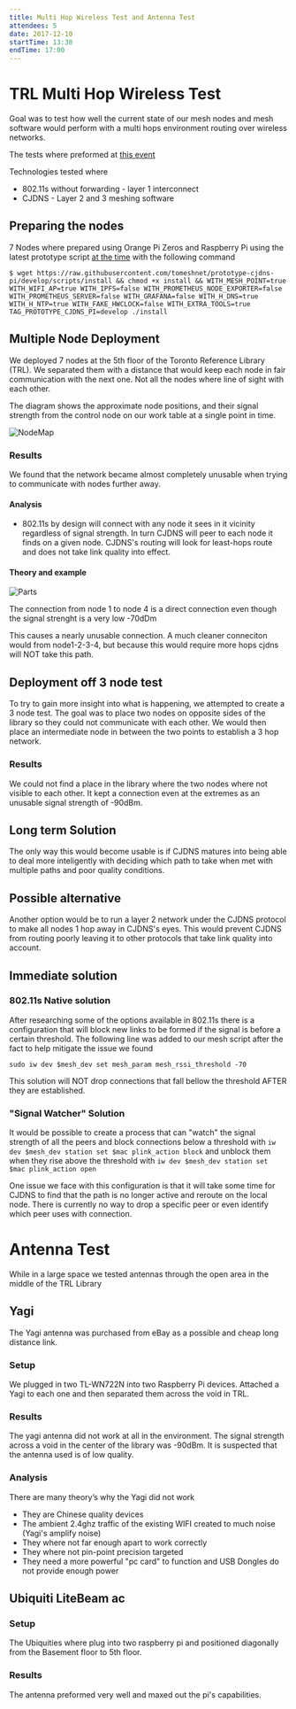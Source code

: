 ```yaml
---
title: Multi Hop Wireless Test and Antenna Test
attendees: 5
date: 2017-12-10
startTime: 13:30
endTime: 17:00
---
```


# TRL Multi Hop Wireless Test

Goal was to test how well the current state of our mesh nodes and mesh software would perform with a multi hops environment  routing over wireless networks.  

The tests where preformed at [this event](https://www.tomesh.net/2017-12-10/trl-mesh-test/)

Technologies tested where
* 802.11s without forwarding - layer 1 interconnect
* CJDNS - Layer 2 and 3 meshing software

## Preparing the nodes

7 Nodes where prepared using Orange Pi Zeros and Raspberry Pi using the latest prototype script [at the time](https://github.com/tomeshnet/prototype-cjdns-pi/commit/0dcfd635fee5f0d280339957d515fb6a58d85827) with the following command

```$ wget https://raw.githubusercontent.com/tomeshnet/prototype-cjdns-pi/develop/scripts/install && chmod +x install && WITH_MESH_POINT=true WITH_WIFI_AP=true WITH_IPFS=false WITH_PROMETHEUS_NODE_EXPORTER=false WITH_PROMETHEUS_SERVER=false WITH_GRAFANA=false WITH_H_DNS=true WITH_H_NTP=true WITH_FAKE_HWCLOCK=false WITH_EXTRA_TOOLS=true TAG_PROTOTYPE_CJDNS_PI=develop ./install```

## Multiple Node Deployment

We deployed 7 nodes at the 5th floor of the Toronto Reference Library (TRL). We separated them with a distance that would keep each node in fair communication with the next one. Not all the nodes where line of sight with each other.

The diagram shows the approximate node positions, and their signal strength from the control node on our work table at a single point in time.

![NodeMap](../images/20171210_wirless_multi_hop_map.png?raw=true)

### Results

We found that the network became almost completely unusable when trying to communicate with nodes further away. 

#### Analysis

* 802.11s by design will connect with any node it sees in it vicinity regardless of signal strength.
In turn CJDNS will peer to each node it finds on a given node.
CJDNS's routing will look for least-hops route and does not take link quality into effect.

#### Theory and example

![Parts](../images/20171210_wirless_multi_hop_issue_diagram.png?raw=true)

The connection from node 1 to node 4 is a direct connection even though the signal strenght is a very low -70dDm

This causes a nearly unusable connection.  A much cleaner conneciton would from node1-2-3-4, but because this would require more hops cjdns will NOT take this path.

## Deployment off 3 node test

To try to gain more insight into what is happening, we attempted to create a 3 node test. The goal was to place two nodes on opposite sides of the library so they could not communicate with each other. We would then place an intermediate node in between the two points to establish a 3 hop network.

### Results
We could not find a place in the library where the two nodes where not visible to each other. It kept a connection even at the extremes as an unusable signal strength of -90dBm.


## Long term Solution

The only way this would become usable is if CJDNS matures into being able to deal more inteligently with deciding which path to take when met with multiple paths and poor quality conditions.

## Possible alternative
Another option would be to run a layer 2 network under the CJDNS protocol to make all nodes 1 hop away in CJDNS's eyes.  This would prevent CJDNS from routing poorly leaving it to other protocols that take link quality into account.

## Immediate solution


### 802.11s Native solution
After researching some of the options available in 802.11s there is a configuration that will block new links to be formed if the signal is before a certain threshold. The following line was added to our mesh script after the fact to help mitigate the issue we found

```sudo iw dev $mesh_dev set mesh_param mesh_rssi_threshold -70```

This solution will NOT drop connections that fall bellow the threshold AFTER they are established.

### "Signal Watcher" Solution

It would be possible to create a process that can "watch" the signal strength of all the peers and block connections below a threshold with ```iw dev $mesh_dev station set $mac plink_action block``` and unblock them when they rise above the threshold with ```iw dev $mesh_dev station set $mac plink_action open```

One issue we face with this configuration is that it will take some time for CJDNS to find that the path is no longer active and reroute on the local node. There is currently no way to drop a specific peer or even identify which peer uses with connection. 


# Antenna Test

While in a large space we tested antennas through the open area in the middle of the TRL Library

## Yagi

The Yagi antenna was purchased from eBay as a possible and cheap long distance link. 

### Setup
We plugged in two TL-WN722N into two Raspberry Pi devices.  Attached a Yagi to each one and then separated them across the void in TRL.

### Results

The yagi antenna did not work at all in the environment.  The signal strength across a void in the center of the library was -90dBm.  It is suspected that the antenna used is of low quality.


### Analysis

There are many theory’s why the Yagi did not work

* They are Chinese quality devices
* The ambient 2.4ghz traffic of the existing WIFI created to much noise (Yagi's amplify noise)
* They where not far enough apart to work correctly
* They where not pin-point precision targeted
* They need a more powerful "pc card" to function and USB Dongles do not provide enough power

## Ubiquiti LiteBeam ac

### Setup
The Ubiquities where plug into two raspberry pi and positioned diagonally from the Basement floor to  5th floor.

### Results
The antenna preformed very well and maxed out the pi's capabilities.

